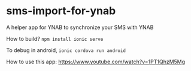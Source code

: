 # sms-import-for-ynab
A helper app for YNAB to synchronize your SMS with YNAB

How to build?
`npm install
ionic serve`

To debug in android,
`ionic cordova run android`

How to use this app: https://www.youtube.com/watch?v=1PT1QhzM5Mg
